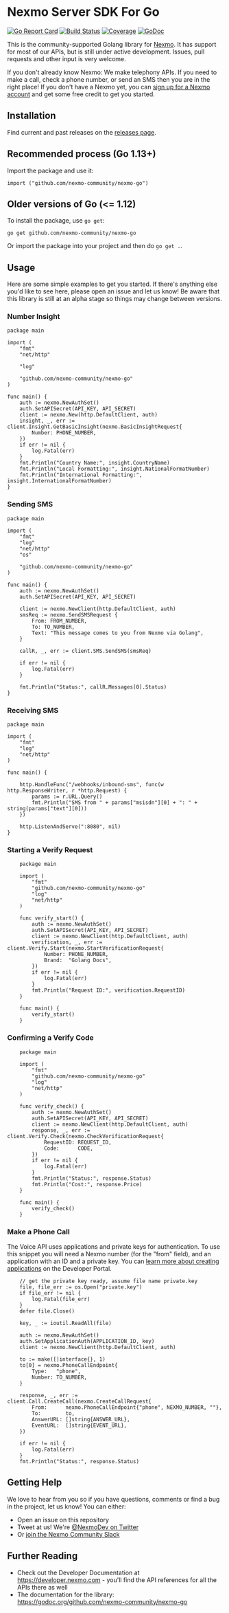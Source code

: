# Nexmo Server SDK For Go

[![Go Report Card](https://goreportcard.com/badge/github.com/nexmo-community/nexmo-go)](https://goreportcard.com/report/github.com/nexmo-community/nexmo-go)
[![Build Status](https://travis-ci.org/nexmo-community/nexmo-go.svg?branch=master)](https://travis-ci.org/nexmo-community/nexmo-go)
[![Coverage](https://codecov.io/gh/nexmo-community/nexmo-go/branch/master/graph/badge.svg)](https://codecov.io/gh/nexmo-community/nexmo-go)
[![GoDoc](https://godoc.org/github.com/nexmo-community/nexmo-go?status.svg)](https://godoc.org/github.com/nexmo-community/nexmo-go) 

This is the community-supported Golang library for [Nexmo](https://nexmo.com). It has support for most of our APIs, but is still under active development. Issues, pull requests and other input is very welcome.

If you don't already know Nexmo: We make telephony APIs. If you need to make a call, check a phone number, or send an SMS then you are in the right place! If you don't have a Nexmo yet, you can [sign up for a Nexmo account](https://dashboard.nexmo.com/sign-up?utm_source=DEV_REL&amp;utm_medium=github&amp;utm_campaign=nexmo-go) and get some free credit to get you started.

## Installation

Find current and past releases on the [releases page](https://github.com/nexmo-community/nexmo-go/releases).

## Recommended process (Go 1.13+)

Import the package and use it:

```
import ("github.com/nexmo-community/nexmo-go")
```

## Older versions of Go (<= 1.12)

To install the package, use `go get`:

```
go get github.com/nexmo-community/nexmo-go
```

Or import the package into your project and then do `go get .`.

## Usage

Here are some simple examples to get you started. If there's anything else you'd like to see here, please open an issue and let us know! Be aware that this library is still at an alpha stage so things may change between versions.

### Number Insight

```golang
package main

import (
	"fmt"
	"net/http"

	"log"

	"github.com/nexmo-community/nexmo-go"
)

func main() {
	auth := nexmo.NewAuthSet()
	auth.SetAPISecret(API_KEY, API_SECRET)
	client := nexmo.New(http.DefaultClient, auth)
	insight, _, err := client.Insight.GetBasicInsight(nexmo.BasicInsightRequest{
		Number: PHONE_NUMBER,
	})
	if err != nil {
		log.Fatal(err)
	}
	fmt.Println("Country Name:", insight.CountryName)
	fmt.Println("Local Formatting:", insight.NationalFormatNumber)
	fmt.Println("International Formatting:", insight.InternationalFormatNumber)
}
```

### Sending SMS

```golang
package main

import (
	"fmt"
	"log"
	"net/http"
	"os"

	"github.com/nexmo-community/nexmo-go"
)

func main() {
	auth := nexmo.NewAuthSet()
	auth.SetAPISecret(API_KEY, API_SECRET)

	client := nexmo.NewClient(http.DefaultClient, auth)
	smsReq := nexmo.SendSMSRequest {
	    From: FROM_NUMBER,
	    To: TO_NUMBER,
	    Text: "This message comes to you from Nexmo via Golang",
    }

	callR, _, err := client.SMS.SendSMS(smsReq)

	if err != nil {
		log.Fatal(err)
	}

	fmt.Println("Status:", callR.Messages[0].Status)
}
```

### Receiving SMS

```golang
package main

import (
	"fmt"
	"log"
	"net/http"
)

func main() {

	http.HandleFunc("/webhooks/inbound-sms", func(w http.ResponseWriter, r *http.Request) {
		params := r.URL.Query()
		fmt.Println("SMS from " + params["msisdn"][0] + ": " + string(params["text"][0]))
	})

	http.ListenAndServe(":8080", nil)
}
```

### Starting a Verify Request


```golang
    package main

    import (
        "fmt"
        "github.com/nexmo-community/nexmo-go"
        "log"
        "net/http"
    )

    func verify_start() {
        auth := nexmo.NewAuthSet()
        auth.SetAPISecret(API_KEY, API_SECRET)
        client := nexmo.NewClient(http.DefaultClient, auth)
        verification, _, err := client.Verify.Start(nexmo.StartVerificationRequest{
            Number: PHONE_NUMBER,
            Brand:  "Golang Docs",
        })
        if err != nil {
            log.Fatal(err)
        }
        fmt.Println("Request ID:", verification.RequestID)
    }

    func main() {
        verify_start()
    }
```

### Confirming a Verify Code

```golang
    package main

    import (
        "fmt"
        "github.com/nexmo-community/nexmo-go"
        "log"
        "net/http"
    )

    func verify_check() {
        auth := nexmo.NewAuthSet()
        auth.SetAPISecret(API_KEY, API_SECRET)
        client := nexmo.NewClient(http.DefaultClient, auth)
        response, _, err := client.Verify.Check(nexmo.CheckVerificationRequest{
            RequestID: REQUEST_ID,
            Code:      CODE,
        })
        if err != nil {
            log.Fatal(err)
        }
        fmt.Println("Status:", response.Status)
        fmt.Println("Cost:", response.Price)
    }

    func main() {
        verify_check()
    }
```

### Make a Phone Call

The Voice API uses applications and private keys for authentication. To use this snippet you will need a Nexmo number (for the "from" field), and an application with an ID and a private key. You can [learn more about creating applications](https://developer.nexmo.com/application/overview#creating-applications) on the Developer Portal.

```golang
	// get the private key ready, assume file name private.key
	file, file_err := os.Open("private.key")
	if file_err != nil {
		log.Fatal(file_err)
	}
	defer file.Close()

	key, _ := ioutil.ReadAll(file)

	auth := nexmo.NewAuthSet()
	auth.SetApplicationAuth(APPLICATION_ID, key)
	client := nexmo.NewClient(http.DefaultClient, auth)

	to := make([]interface{}, 1)
	to[0] = nexmo.PhoneCallEndpoint{
		Type:   "phone",
		Number: TO_NUMBER,
	}

	response, _, err := client.Call.CreateCall(nexmo.CreateCallRequest{
		From:      nexmo.PhoneCallEndpoint{"phone", NEXMO_NUMBER, ""},
		To:        to,
		AnswerURL: []string{ANSWER_URL},
		EventURL:  []string{EVENT_URL},
	})

	if err != nil {
		log.Fatal(err)
	}
	fmt.Println("Status:", response.Status)
```

## Getting Help
 
We love to hear from you so if you have questions, comments or find a bug in the project, let us know! You can either:
 
* Open an issue on this repository
* Tweet at us! We're [@NexmoDev on Twitter](https://twitter.com/NexmoDev)
* Or [join the Nexmo Community Slack](https://developer.nexmo.com/community/slack)
 
## Further Reading
 
* Check out the Developer Documentation at <https://developer.nexmo.com> - you'll find the API references for all the APIs there as well
* The documentation for the library: <https://godoc.org/github.com/nexmo-community/nexmo-go>
